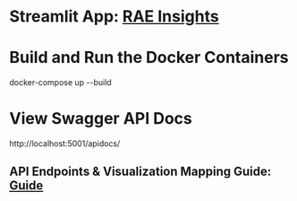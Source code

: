 # Streamlit App: [RAE Insights](https://rae-insights.streamlit.app/)

# Build and Run the Docker Containers
docker-compose up --build

# View Swagger API Docs
http://localhost:5001/apidocs/

## API Endpoints & Visualization Mapping Guide: [Guide](https://docs.google.com/document/d/14T9Wm9U5U6pzQF5xWnoTQaE6KA2rXfQPnBXXn5BJbd0/edit?tab=t.0)
